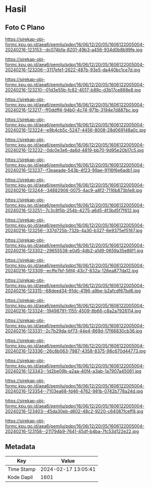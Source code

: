 # Hasil

## Foto C Plano

https://sirekap-obj-formc.kpu.go.id/aea6/pemilu/pdpr/16/06/12/20/05/1606122005004-20240216-123153--dc074bfa-8201-49b3-a456-934d0b8b99fe.jpg

https://sirekap-obj-formc.kpu.go.id/aea6/pemilu/pdpr/16/06/12/20/05/1606122005004-20240216-123206--3117efe1-2622-487b-93e5-da440bc1ce7d.jpg

https://sirekap-obj-formc.kpu.go.id/aea6/pemilu/pdpr/16/06/12/20/05/1606122005004-20240216-123210--01d3e55b-fc82-4017-b89c-d3b17ce868e8.jpg

https://sirekap-obj-formc.kpu.go.id/aea6/pemilu/pdpr/16/06/12/20/05/1606122005004-20240216-123217--ff0ddff4-94b0-4c74-971b-3194e7d887bc.jpg

https://sirekap-obj-formc.kpu.go.id/aea6/pemilu/pdpr/16/06/12/20/05/1606122005004-20240216-123224--e9b4cb5c-5247-4456-8008-28d069148a0c.jpg

https://sirekap-obj-formc.kpu.go.id/aea6/pemilu/pdpr/16/06/12/20/05/1606122005004-20240216-123232--0dc0e3e6-da6d-4819-bb70-9d95e20b17c5.jpg

https://sirekap-obj-formc.kpu.go.id/aea6/pemilu/pdpr/16/06/12/20/05/1606122005004-20240216-123237--f3eaeade-543b-4f23-99ae-9116f6e6adb1.jpg

https://sirekap-obj-formc.kpu.go.id/aea6/pemilu/pdpr/16/06/12/20/05/1606122005004-20240216-123244--34882906-0075-4ac9-a8f2-7116b873b1e8.jpg

https://sirekap-obj-formc.kpu.go.id/aea6/pemilu/pdpr/16/06/12/20/05/1606122005004-20240216-123251--7c3c8f5b-254b-4275-a6d5-4f3bd5f7f612.jpg

https://sirekap-obj-formc.kpu.go.id/aea6/pemilu/pdpr/16/06/12/20/05/1606122005004-20240216-123256--337d725b-732b-4a30-b327-6e9375ef5167.jpg

https://sirekap-obj-formc.kpu.go.id/aea6/pemilu/pdpr/16/06/12/20/05/1606122005004-20240216-123302--29655538-e0d5-4db2-a1d9-0659a35e86f1.jpg

https://sirekap-obj-formc.kpu.go.id/aea6/pemilu/pdpr/16/06/12/20/05/1606122005004-20240216-123309--ecffe7bf-56f4-43c7-832a-126ea877da12.jpg

https://sirekap-obj-formc.kpu.go.id/aea6/pemilu/pdpr/16/06/12/20/05/1606122005004-20240216-123315--68deed34-91dc-4196-a9be-b2afcdf67bd6.jpg

https://sirekap-obj-formc.kpu.go.id/aea6/pemilu/pdpr/16/06/12/20/05/1606122005004-20240216-123324--19498791-1155-4509-8b66-c8a2a7928114.jpg

https://sirekap-obj-formc.kpu.go.id/aea6/pemilu/pdpr/16/06/12/20/05/1606122005004-20240216-123331--2c7b29da-bf73-44e4-869d-17f66830cb36.jpg

https://sirekap-obj-formc.kpu.go.id/aea6/pemilu/pdpr/16/06/12/20/05/1606122005004-20240216-123336--26c8b063-7987-4358-8375-98c670d44773.jpg

https://sirekap-obj-formc.kpu.go.id/aea6/pemilu/pdpr/16/06/12/20/05/1606122005004-20240216-123343--1d2be09b-a2aa-40f4-a3ab-1a7907a45061.jpg

https://sirekap-obj-formc.kpu.go.id/aea6/pemilu/pdpr/16/06/12/20/05/1606122005004-20240216-123354--7103ea68-fd46-4762-981b-0742b778a24d.jpg

https://sirekap-obj-formc.kpu.go.id/aea6/pemilu/pdpr/16/06/12/20/05/1606122005004-20240216-123403--45da30eb-d602-48c2-9220-c64087fceff8.jpg

https://sirekap-obj-formc.kpu.go.id/aea6/pemilu/pdpr/16/06/12/20/05/1606122005004-20240216-123158--211794b9-7641-45df-b4ba-7fc53d122e22.jpg


## Metadata

| Key        | Value               |
| ---------- | ------------------- |
| Time Stamp | 2024-02-17 13:05:41 |
| Kode Dapil | 1601                |



